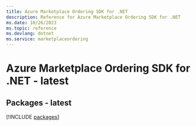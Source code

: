 ```yaml
---
title: Azure Marketplace Ordering SDK for .NET
description: Reference for Azure Marketplace Ordering SDK for .NET
ms.date: 10/26/2023
ms.topic: reference
ms.devlang: dotnet
ms.service: marketplaceordering
---
```

# Azure Marketplace Ordering SDK for .NET - latest
## Packages - latest
[!INCLUDE [packages](marketplace-ordering-index.md)]
